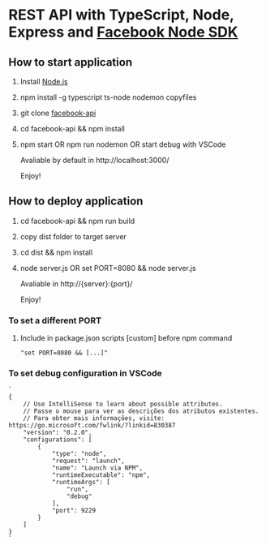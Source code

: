 # REST API with TypeScript, Node, Express and [Facebook Node SDK](https://github.com/node-facebook/facebook-node-sdk)

## How to start application
1. Install [Node.js](http://nodejs.org/)
2. npm install -g typescript ts-node nodemon copyfiles
3. git clone [facebook-api](#)
4. cd facebook-api && npm install
5. npm start OR npm run nodemon OR start debug with VSCode

    Avaliable by default in http://localhost:3000/

    Enjoy!

## How to deploy application
1. cd facebook-api && npm run build
2. copy dist folder to target server
3. cd dist && npm install
4. node server.js OR set PORT=8080 && node server.js

    Avaliable in http://{server}:{port}/

    Enjoy!

### To set a different PORT
1. Include in package.json scripts [custom] before npm command

    `
    "set PORT=8080 && [...]"
    `

### To set debug configuration in VSCode

    `
    {
        // Use IntelliSense to learn about possible attributes.
        // Passe o mouse para ver as descrições dos atributos existentes.
        // Para obter mais informações, visite: https://go.microsoft.com/fwlink/?linkid=830387
        "version": "0.2.0",
        "configurations": [        
            {
                "type": "node",
                "request": "launch",
                "name": "Launch via NPM",
                "runtimeExecutable": "npm",
                "runtimeArgs": [
                    "run",
                    "debug"
                ],
                "port": 9229
            }
        ]
    }
    `